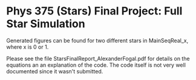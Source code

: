 # Phys 375 (Stars) Final Project: Full Star Simulation

Generated figures can be found for two different stars in MainSeqReal\_x, where x is 0 or 1.

Please see the file StarsFinalReport\_AlexanderFogal.pdf for details on the equations an an explanation of the code. The code itself is not very well documented since it wasn't submitted.

